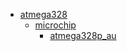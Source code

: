 * [atmega328](/atmega328)
  * [microchip](/atmega328/microchip)
    * [atmega328p_au](atmega328/microchip/atmega328p_au)
